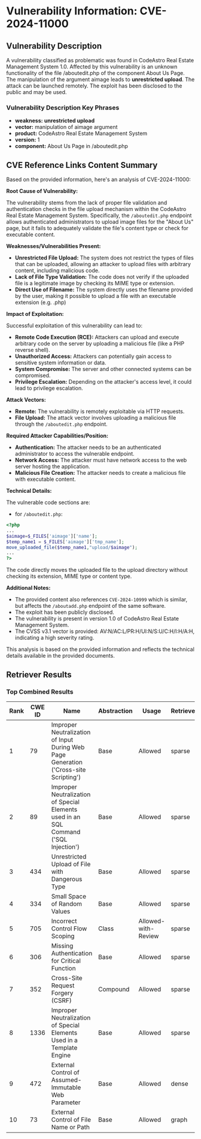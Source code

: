 # Vulnerability Information: CVE-2024-11000

## Vulnerability Description
A vulnerability classified as problematic was found in CodeAstro Real Estate Management System 1.0. Affected by this vulnerability is an unknown functionality of the file /aboutedit.php of the component About Us Page. The manipulation of the argument aimage leads to **unrestricted upload**. The attack can be launched remotely. The exploit has been disclosed to the public and may be used.

### Vulnerability Description Key Phrases
- **weakness:** **unrestricted upload**
- **vector:** manipulation of aimage argument
- **product:** CodeAstro Real Estate Management System
- **version:** 1
- **component:** About Us Page in /aboutedit.php

## CVE Reference Links Content Summary
Based on the provided information, here's an analysis of CVE-2024-11000:

**Root Cause of Vulnerability:**

The vulnerability stems from the lack of proper file validation and authentication checks in the file upload mechanism within the CodeAstro Real Estate Management System. Specifically, the `/aboutedit.php` endpoint allows authenticated administrators to upload image files for the "About Us" page, but it fails to adequately validate the file's content type or check for executable content.

**Weaknesses/Vulnerabilities Present:**

*   **Unrestricted File Upload:** The system does not restrict the types of files that can be uploaded, allowing an attacker to upload files with arbitrary content, including malicious code.
*   **Lack of File Type Validation:** The code does not verify if the uploaded file is a legitimate image by checking its MIME type or extension.
*   **Direct Use of Filename:** The system directly uses the filename provided by the user, making it possible to upload a file with an executable extension (e.g. .php)

**Impact of Exploitation:**

Successful exploitation of this vulnerability can lead to:

*   **Remote Code Execution (RCE):** Attackers can upload and execute arbitrary code on the server by uploading a malicious file (like a PHP reverse shell).
*   **Unauthorized Access:** Attackers can potentially gain access to sensitive system information or data.
*   **System Compromise:** The server and other connected systems can be compromised.
*   **Privilege Escalation:** Depending on the attacker's access level, it could lead to privilege escalation.

**Attack Vectors:**

*   **Remote:** The vulnerability is remotely exploitable via HTTP requests.
*   **File Upload:** The attack vector involves uploading a malicious file through the `/aboutedit.php` endpoint.

**Required Attacker Capabilities/Position:**

*   **Authentication:** The attacker needs to be an authenticated administrator to access the vulnerable endpoint.
*   **Network Access:** The attacker must have network access to the web server hosting the application.
*   **Malicious File Creation:** The attacker needs to create a malicious file with executable content.

**Technical Details:**

The vulnerable code sections are:

*   for `/aboutedit.php`:
```php
<?php
...
$aimage=$_FILES['aimage']['name'];
$temp_name1 = $_FILES['aimage']['tmp_name'];
move_uploaded_file($temp_name1,"upload/$aimage");
...
?>
```
The code directly moves the uploaded file to the upload directory without checking its extension, MIME type or content type.

**Additional Notes:**

*   The provided content also references `CVE-2024-10999` which is similar, but affects the `/aboutadd.php` endpoint of the same software.
*   The exploit has been publicly disclosed.
*   The vulnerability is present in version 1.0 of CodeAstro Real Estate Management System.
*   The CVSS v3.1 vector is provided: AV:N/AC:L/PR:H/UI:N/S:U/C:H/I:H/A:H, indicating a high severity rating.

This analysis is based on the provided information and reflects the technical details available in the provided documents.

## Retriever Results

### Top Combined Results

| Rank | CWE ID | Name | Abstraction | Usage  | Retrievers | Individual Scores |
|------|--------|------|-------------|-------|------------|-------------------|
| 1 | 79 | Improper Neutralization of Input During Web Page Generation ('Cross-site Scripting') | Base | Allowed | sparse | 0.449 |
| 2 | 89 | Improper Neutralization of Special Elements used in an SQL Command ('SQL Injection') | Base | Allowed | sparse | 0.447 |
| 3 | 434 | Unrestricted Upload of File with Dangerous Type | Base | Allowed | sparse | 0.426 |
| 4 | 334 | Small Space of Random Values | Base | Allowed | sparse | 0.356 |
| 5 | 705 | Incorrect Control Flow Scoping | Class | Allowed-with-Review | sparse | 0.353 |
| 6 | 306 | Missing Authentication for Critical Function | Base | Allowed | sparse | 0.351 |
| 7 | 352 | Cross-Site Request Forgery (CSRF) | Compound | Allowed | sparse | 0.348 |
| 8 | 1336 | Improper Neutralization of Special Elements Used in a Template Engine | Base | Allowed | sparse | 0.344 |
| 9 | 472 | External Control of Assumed-Immutable Web Parameter | Base | Allowed | dense | 0.555 |
| 10 | 73 | External Control of File Name or Path | Base | Allowed | graph | 0.002 |

